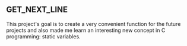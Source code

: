 ## GET_NEXT_LINE

This project's goal is to create a very convenient function for the future projects and
also made me learn an interesting new concept in C programming: static
variables.

